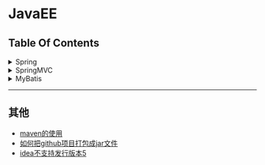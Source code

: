 JavaEE
==


## Table Of Contents
<details>
<summary>Spring</summary>

<details>
<summary>Spring入门</summary>

* [什么是Spring](spring/spring#什么是Spring)
* [idea创建spring工程](spring/spring#idea创建spring工程)
* [spring中的bean配置](spring/spring#spring中的bean配置)
    * [IOC容器(DI容器)](spring/spring#IOC容器DI容器)
    * [配置bean](spring/spring#配置bean)
        * [基于xml文件配置bean，即spring配置文件配置bean](spring/spring#基于xml文件配置bean即spring配置文件配置bean)
    * [spring IOC容器](spring/spring#spring-IOC容器)
    * [ApplicationContext](spring/spring#ApplicationContext)
    * [从IOC容器中获取bean实例](spring/spring#从IOC容器中获取bean实例)
    * [依赖注入的方式](spring/spring#依赖注入的方式)
    * [引用其他bean](spring/spring#引用其他bean)
    * [内部bean](spring/spring#内部bean)
    * [null值属性](spring/spring#null值属性)
    * [级联属性](spring/spring#级联属性)
    * [集合属性](spring/spring#集合属性)
    * [使用p命名空间](spring/spring#使用p命名空间)
    * [继承bean配置](spring/spring#继承bean配置)
    * [xml配置bean自动装配](spring/spring#xml配置bean自动装配)
    * [继承bean配置](spring/spring#继承bean配置)
    * [依赖bean配置](spring/spring#依赖bean配置)
    * [scope属性配置bean的作用域](spring/spring#scope属性配置bean的作用域)
    * [使用外部属性文件](spring/spring#使用外部属性文件)
    * [SpEL](spring/spring#SpEL)
* [IOC容器中的bean的生命周期方法](spring/spring#IOC容器中的bean的生命周期方法)
* [创建bean后置处理器](spring/spring#创建bean后置处理器)
* [通过注解扫描组件](spring/spring#通过注解扫描组件)
* [整合多个配置文件](spring/spring#整合多个配置文件)
</details>

* Spring AOP
    * [Spring AOP](spring/spring2#Spring-AOP)
    * [普通版AOP动态代理](spring/spring2#普通版AOP动态代理)
    * [AOP相关术语](spring/spring2#AOP相关术语)
    * [AspectJ](spring/spring2#AspectJ)
        * [启用AspectJ注解支持](spring/spring2#启用AspectJ注解支持)
        * [用AspectJ注解声明切面](spring/spring2#用AspectJ注解声明切面)
    * [AspectJ切入点表达式](spring/spring2#AspectJ切入点表达式)
    * [指定切面的优先级](spring/spring2#指定切面的优先级)
    * [基于xml配置声明切面](spring/spring2#基于xml配置声明切面)

* Spring对JDBC的支持
    * [JdbcTemplate](spring/spring3#JdbcTemplate)
        * [简化JdbcTemplate查询](spring/spring3#简化JdbcTemplate查询)
        * [注入JDBC模板配置](spring/spring3#注入JDBC模板配置)
        * [JdbcTemplate数据库操作](spring/spring3#JdbcTemplate数据库操作)
        * [在JdbcTemplate中使用具名参数](spring/spring3#在JdbcTemplate中使用具名参数)
        * [JdbcTemplate级联属性解决方法，重写RowMapper方法，见示例queryAllEmployees()](SpringMVC/springMVC4/src/com/java/curd/daoImpl/EmployeeDaoImpl.java)
    * [Spring对sql事务管理](spring/spring3#Spring对sql事务管理)
    * [用@Transactional注解声明式地管理事务](spring/spring3#用@Transactional注解声明式地管理事务)
        * [事务传播属性](spring/spring3#事务传播属性)
        * [事务隔离级别、异常回滚控制、readOnly指定事务是否为只读、事务超时控制](spring/spring3#事务隔离级别异常回滚控制readOnly指定事务是否为只读事务超时控制)
    * [xml配置声明式管理事务](spring/spring3#xml配置声明式管理事务)

* Spring与Hibernate整合
    * [环境要求](spring/spring4#环境要求)
    * [整合操作步骤](spring/spring4#整合操作步骤)

* [web中使用Spring](spring/spring5/README.md)

* Spring与Struts2整合
    * [整合目的](spring/spring6#整合目的)
    * [整合步骤](spring/spring6#整合步骤)
    * [整合的工作原理](spring/spring6#整合的工作原理)
</details>

<details>
<summary>SpringMVC</summary>

* [SpringMVC概述](readme/SpringMVC.md#SpringMVC概述)
* [SpringMVC的HelloWorld](readme/SpringMVC.md#SpringMVC的HelloWorld)
* [使用@RequestMapping映射请求路径](readme/SpringMVC.md#使用@RequestMapping映射请求路径)
    * [@RequestMapping属性params和headers支持简单的表达式](readme/SpringMVC.md#@RequestMapping属性params和headers支持简单的表达式)
    * [@RequestMapping可映射请求参数、请求方法或请求头](readme/SpringMVC.md#@RequestMapping可映射请求参数请求方法或请求头)
    * [@RequestMapping的path支持ant风格的匹配符](readme/SpringMVC.md#@RequestMapping的path支持ant风格的匹配符)
    * [@PathVariable获取路径变量(映射URL绑定的占位符)](readme/SpringMVC.md#@PathVariable获取路径变量映射URL绑定的占位符)
* [映射请求参数、请求头、Cookie](readme/SpringMVC.md#映射请求参数请求头Cookie)
    * [@RequestParam映射请求参数](readme/SpringMVC.md#@RequestParam映射请求参数)
    * [@RequestHeader映射请求头](readme/SpringMVC.md#@RequestHeader映射请求头)
    * [@CookieValue映射Cookie](readme/SpringMVC.md#@CookieValue映射Cookie)
* [使用POJO(bean)对象绑定请求参数值](readme/SpringMVC.md#使用POJObean对象绑定请求参数值)
* [使用Servlet API作为入参](readme/SpringMVC.md#使用Servlet-API作为入参)
* [处理模型数据](readme/SpringMVC.md#处理模型数据)
* [视图和视图解析器](readme/SpringMVC.md#视图和视图解析器)
    * [直接转发的页面](readme/SpringMVC.md#直接转发的页面)
    * [Excel视图](readme/SpringMVC.md#Excel视图)
    * [redirect302重定向和forward转发](readme/SpringMVC.md#redirect302重定向和forward转发)
* [REST](readme/SpringMVC.md#REST)
    * [REST特点](readme/SpringMVC.md#REST特点)
* [RESTful的CRUD](readme/SpringMVC.md#RESTful的CRUD)
    * [客户端如何用POST请求来转为PUT、DELETE请求](readme/SpringMVC.md#客户端如何用POST请求来转为PUTDELETE请求)
* [SpringMVC的form标签](readme/SpringMVC.md#SpringMVC的form标签)
* [处理静态资源](readme/SpringMVC.md#处理静态资源)
* [数据转换、数据格式化、数据校验](readme/SpringMVC.md#数据转换数据格式化数据校验)
    * [数据绑定流程](readme/SpringMVC.md#数据绑定流程)
    * [自定义数据类型转换](readme/SpringMVC.md#自定义数据类型转换)
    * [关于\<mvc:annotation-driven />](readme/SpringMVC.md#关于mvcannotation-driven-/)
    * [@InitBinder](readme/SpringMVC.md#@InitBinder)
    * [数据格式化](readme/SpringMVC.md#数据格式化)
        * [日期格式化](readme/SpringMVC.md#日期格式化)
    * [数值格式化](readme/SpringMVC.md#数值格式化)
    * [数据校验](readme/SpringMVC.md#数据校验)
    * [SpringMVC数据校验](readme/SpringMVC.md#SpringMVC数据校验)
    * [提示消息国际化](readme/SpringMVC.md#提示消息国际化)
* [HttpMessageConverter处理JSON](readme/SpringMVC.md#HttpMessageConverter处理JSON)
    * [JackSon处理JSON](readme/SpringMVC.md#JackSon处理JSON)
* [i18n国际化](readme/SpringMVC.md#i18n国际化)
    * [本地化解析器和本地化拦截器](readme/SpringMVC.md#本地化解析器和本地化拦截器)
* [文件的上传](readme/SpringMVC.md#文件的上传)
* [自定义拦截器](readme/SpringMVC.md#自定义拦截器)
* [异常处理](readme/SpringMVC.md#异常处理)
* [SpringMVC的运行流程](readme/SpringMVC.md#SpringMVC的运行流程)
* [Spring与SpringMVC整合](readme/SpringMVC.md#Spring与SpringMVC整合)
* [SpringMVC与Struts2对比](readme/SpringMVC.md#SpringMVC与Struts2对比)
</details>

<details>
<summary>MyBatis</summary>

* [MyBatis简介](readme/MyBatis.md#MyBatis简介)
* [MyBatis_HelloWorld工程](readme/MyBatis.md#MyBatis_HelloWorld工程)
* [MyBatis全局配置文件](readme/MyBatis.md#MyBatis全局配置文件)
    * [properties属性](readme/MyBatis.md#properties属性)
    * [settings设置](readme/MyBatis.md#settings设置)
    * [typeAliases类型别名](readme/MyBatis.md#typeAliases类型别名)
    * [typeHandlers类型处理器](readme/MyBatis.md#typeHandlers类型处理器)
        * [自定义类型处理器](readme/MyBatis.md#自定义类型处理器)
    * [plugins插件](readme/MyBatis.md#plugins插件)
    * [environments JDBC环境](readme/MyBatis.md#environments-JDBC环境)
    * [databaseIdProvider数据库厂商标识](readme/MyBatis.md#databaseIdProvider数据库厂商标识)
        * [MyBatis匹配规则数据库厂商规则](readme/MyBatis.md#MyBatis匹配规则数据库厂商规则)
    * [mappers](readme/MyBatis.md#mappers)
* [MyBatis映射文件](readme/MyBatis.md#MyBatis映射文件)
    * [mapper文件的增删改查](readme/MyBatis.md#mapper文件的增删改查)
        * [\<select>查询](readme/MyBatis.md#select查询)
        * [\<insert>插入记录](readme/MyBatis.md#insert插入记录)
        * [\<update>更新记录](readme/MyBatis.md#update更新记录)
        * [\<delete>删除记录](readme/MyBatis.md#delete删除记录)
    * [\#{key}与${key}获取参数异同](readme/MyBatis.md#{key}与{key}获取参数异同)
    * [参数传递](readme/MyBatis.md#参数传递)
    * [把查询结果集中的多条记录封装成一个list返回](readme/MyBatis.md#把查询结果集中的多条记录封装成一个list返回)
        * [把查询结果集中的多条记录封装成一个map返回](readme/MyBatis.md#把查询结果集中的多条记录封装成一个map返回)
    * [MyBatis解析dao接口参数方法的参封装成map的原理](./MyBatis解析dao接口参数方法的参封装成map的原理.md)
    * [查询结果集记录的字段与JavaBean对象属性的自动映射](readme/MyBatis.md#查询结果集记录的字段与JavaBean对象属性的自动映射)
    * [\<resultMap>自定义结果集映射规则](readme/MyBatis.md#resultMap自定义结果集映射规则)
    * [关联查询_\<resultMap>自定义结果集映射](readme/MyBatis.md#关联查询_resultMap自定义结果集映射)
        * [级联属性的封装映射](readme/MyBatis.md#级联属性的封装映射)
    * [关联查询_resultMap_<\association>分步查询](readme/MyBatis.md#关联查询_resultMap_association分步查询)
        * [resultMap_<\association>分步查询并按需查询(懒加载)](readme/MyBatis.md#resultMap_association分步查询并按需查询懒加载)
    * [resultMap_\<collection>集合类型的属性映射(嵌套结果集)](readme/MyBatis.md#resultMap_collection集合类型的属性映射嵌套结果集)
    * [resultMap_\<collection>分步查询及懒加载](readme/MyBatis.md#resultMap_collection分步查询及懒加载)
        * [resultMap_\<collection>分步查询并懒加载(按需加载)](readme/MyBatis.md#resultMap_collection分步查询并懒加载按需加载)
    * [resultMap_\<discriminator>鉴别器](readme/MyBatis.md#resultMap_discriminator鉴别器)
* [MyBatis Mapper动态SQL](readme/MyBatis.md#MyBatis-Mapper动态SQL)
    * [\<if>](readme/MyBatis.md#if)
    * [\<where>](readme/MyBatis.md#where)
    * [\<trim>自定义字符串截取规则](readme/MyBatis.md#trim自定义字符串截取规则)
    * [\<choose>_\<when>\<otherwise>分支选择](readme/MyBatis.md#choose_whenotherwise分支选择)
    * [\<set>与\<if>结合动态更新](readme/MyBatis.md#set与if结合动态更新)
    * [\<foreach>](readme/MyBatis.md#foreach)
    * [\<bind>绑定变量](readme/MyBatis.md#bind绑定变量)
    * [\<sql>抽取重用的sql片段,\<include>来引用它](readme/MyBatis.md#sql抽取重用的sql片段include来引用它)
    * [内置参数_parameter,_databaseId](readme/MyBatis.md#内置参数_parameter_databaseId)
* [MyBatis缓存机制](readme/MyBatis.md#MyBatis缓存机制)
    * [一级缓存](readme/MyBatis.md#一级缓存)
        * [一级缓存失效的情况](readme/MyBatis.md#一级缓存失效的情况)
    * [二级缓存](readme/MyBatis.md#二级缓存)
        * [二级缓存使用步骤](readme/MyBatis.md#二级缓存使用步骤)
    * [缓存有关设置](readme/MyBatis.md#缓存有关设置)
    * [整合第三方缓存](readme/MyBatis.md#整合第三方缓存)
* [MyBatis与Spring整合(ssm)](readme/MyBatis.md#MyBatis与Spring整合ssm)
* [MyBatis逆向工程](readme/MyBatis.md#MyBatis逆向工程)
    * [mybatis-generato使用步骤](readme/MyBatis.md#mybatis-generato使用步骤)
* [MyBatis工作原理](readme/MyBatis.md#MyBatis工作原理)
* [MyBatis插件开发](readme/MyBatis.md#MyBatis插件开发)
    * [mybatis插件开发步骤](readme/MyBatis.md#mybatis插件开发步骤)
    * [插件原理](readme/MyBatis.md#插件原理)
* [MyBatis其他](readme/MyBatis.md#MyBatis其他)
    * [PageHelper插件进行分页](readme/MyBatis.md#PageHelper插件进行分页)
    * [Oracle分页(调用存储过程and游标处理)](readme/MyBatis.md#Oracle分页调用存储过程and游标处理)
    * [批量操作](readme/MyBatis.md#批量操作)
    * [Spring,SpringMVC,Mybatis整合时批量执行](readme/MyBatis.md#SpringSpringMVCMybatis整合时批量执行)
    * [自定义TypeHandler](readme/MyBatis.md#自定义TypeHandler)
</details>

***
## 其他
* [maven的使用](./readme/maven的使用.md)
* [如何把github项目打包成jar文件](./readme/如何把github项目打包成jar文件.md)
* [idea不支持发行版本5](./readme/idea不支持发行版本5.md)